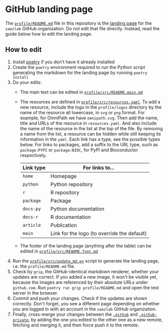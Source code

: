 # GitHub landing page

The [`profile/README.md`](profile/README.md) file in this repository is the
[landing page](https://github.com/saezlab) for the `saezlab` GitHub
organization. Do not edit that file directly. Instead, read the guide below how
to edit the landing page.

## How to edit

1. Install [poetry](https://python-poetry.org/) if you don't have it already
   installed
2. Create the `poetry` environment required to run the Python script generating
   the markdown for the landing page by running `poetry install`
3. Do your edits:
   - The main text can be edited in
     [`profile/src/README.main.md`](profile/src/README.main.md)
   - The resources are defined in
     [`profile/src/resources.yaml`](profile/src/resources.yaml). To add a new
     resource, include the logo in the `profile/logos` directory by the name of
     the resource all lowercase, in `svg` or `png` format. For example, for
     OmniPath we have `omnipath.svg`. Then add the name, title and URLs of the
     resource in `resources.yaml`. And also include the name of the resource in
     the list at the top of the file. By removing a name from the list, a
     resource can be hidden while still keeping its information in the `yaml`.
     Each link has a type, see the possible types below. For links to packages,
     add a suffix to the URL type, such as `package:PYPI` or `package:BIOC`,
     for PyPI and Bioconductor respectively.

     | Link type   | For links to...      |
     | ----------- | -------------------- |
     | `home`      | Homepage             |
     | `python`    | Python repository    |
     | `r`         | R repository         |
     | `package`   | Package              |
     | `docs-py`   | Python documentation |
     | `docs-r`    | R documentation      |
     | `article`   | Publication          |
     | `main`      | Link for the logo (to override the default) |

   - The footer of the landing page (anything after the table) can be edited in
     [`profile/src/README.foot.md`](profile/src/README.foot.md)
4. Run the [`profile/src/update_md.py`](profile/src/update_md.py) script to
   generate the landing page, i.e. the `profile/README.md` file.
5. Check by `grip`, the GitHub-identical markdown renderer, whether your
   updates are correct. If you added a new image, it won't be visible yet,
   because the images are referenced by their absolute URLs under `github.com`.
   Run `poetry run grip profile/README.md` and open the test server in the
   browser.
5. Commit and push your changes. Check if the updates are shown correctly.
   Don't forget, you see a different page depending on whether you are logged
   in with an account in the `saezlab` GitHub organization.
6. Finally, cross-merge your changes between the
   [`.github`](https://github.com/saezlab/.github) and
   [`.github-private`](https://github.com/saezlab/.github-private), by adding
   the one you edited to the other one as a new remote, fetching and merging
   it, and then force push it to the remote.

